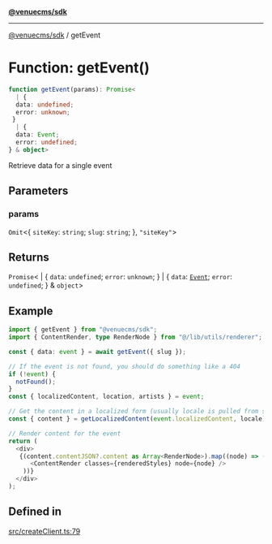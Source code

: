 [**@venuecms/sdk**](../README.md)

***

[@venuecms/sdk](../README.md) / getEvent

# Function: getEvent()

```ts
function getEvent(params): Promise<
  | {
  data: undefined;
  error: unknown;
 }
  | {
  data: Event;
  error: undefined;
} & object>
```

Retrieve data for a single event

## Parameters

### params

`Omit`\<\{
  `siteKey`: `string`;
  `slug`: `string`;
 \}, `"siteKey"`\>

## Returns

`Promise`\<
  \| \{
  `data`: `undefined`;
  `error`: `unknown`;
 \}
  \| \{
  `data`: [`Event`](../type-aliases/Event.md);
  `error`: `undefined`;
 \} & `object`\>

## Example

```typescript
import { getEvent } from "@venuecms/sdk";
import { ContentRender, type RenderNode } from "@/lib/utils/renderer";

const { data: event } = await getEvent({ slug });

// If the event is not found, you should do something like a 404
if (!event) {
  notFound();
}
const { localizedContent, location, artists } = event;

// Get the content in a localized form (usually locale is pulled from somewhere like your url params)
const { content } = getLocalizedContent(event.localizedContent, locale);

// Render content for the event
return (
  <div>
   {(content.contentJSON?.content as Array<RenderNode>).map((node) => (
      <ContentRender classes={renderedStyles} node={node} />
    ))}
  </div>
);
```

## Defined in

[src/createClient.ts:79](https://github.com/venuecms/sdk/blob/f129a52a8dada040e7d47cae058990c6423a868d/src/createClient.ts#L79)
